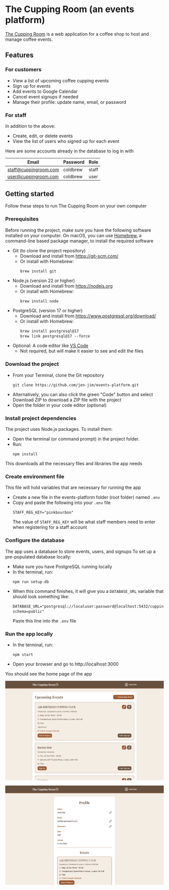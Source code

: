 # The Cupping Room (an events platform)

[The Cupping Room](https://the-cupping-room.vercel.app/) is a web application for a coffee shop to host and manage coffee events.

## Features

### For customers

-   View a list of upcoming coffee cupping events
-   Sign up for events
-   Add events to Google Calendar
-   Cancel event signups if needed
-   Manage their profile: update name, email, or password

### For staff

In addition to the above:

-   Create, edit, or delete events
-   View the list of users who signed up for each event

Here are some accounts already in the database to log in with

| Email                 | Password | Role  |
| --------------------- | -------- | ----- |
| staff@cuppingroom.com | coldbrew | staff |
| user@cuppingroom.com  | coldbrew | user  |

## Getting started

Follow these steps to run The Cupping Room on your own computer

### Prerequisites

Before running the project, make sure you have the following software installed on your computer.
On macOS, you can use [Homebrew](https://brew.sh/), a command-line based package manager, to install the required software

-   Git (to clone the project repository)
    -   Download and install from https://git-scm.com/
    -   Or install with Homebrew:
        ```
        brew install git
        ```
-   Node.js (version 22 or higher)
    -   Download and install from https://nodejs.org
    -   Or install with Homebrew:
        ```sh
        brew install node
        ```
-   PostgreSQL (version 17 or higher)
    -   Download and install from https://www.postgresql.org/download/
    -   Or install with Homebrew:
        ```
        brew install postgresql@17
        brew link postgresql@17 --force
        ```
-   Optional: A code editor like [VS Code](https://code.visualstudio.com/)
    -   Not required, but will make it easier to see and edit the files

### Download the project

-   From your Terminal, clone the Git repository
    ```
    git clone https://github.com/jen-jim/events-platform.git
    ```
-   Alternatively, you can also click the green "Code" button and select Download ZIP to download a ZIP file with the project
-   Open the folder in your code editor (optional)

### Install project dependencies

The project uses Node.js packages. To install them:

-   Open the terminal (or command prompt) in the project folder.
-   Run:
    ```
    npm install
    ```

This downloads all the necessary files and libraries the app needs

### Create environment file

This file will hold variables that are necessary for running the app

-   Create a new file in the events-platform folder (root folder) named `.env`
-   Copy and paste the following into your `.env` file
    ```
    STAFF_REG_KEY="pinkbourbon"
    ```
    The value of `STAFF_REG_KEY` will be what staff members need to enter when registering for a staff account

### Configure the database

The app uses a database to store events, users, and signups
To set up a pre-populated database locally:

-   Make sure you have PostgreSQL running locally
-   In the terminal, run:
    ```
    npm run setup-db
    ```
-   When this command finishes, it will give you a `DATABASE_URL` variable that should look something like:
    ```
    DATABASE_URL="postgresql://localuser:password@localhost:5432/cupping_room?schema=public"
    ```
    Paste this line into the `.env` file

### Run the app locally

-   In the terminal, run:
    ```
    npm start
    ```
-   Open your browser and go to http://localhost:3000

You should see the home page of the app

![Homepage screenshot](public/home.png)

![Profile page screenshot](public/profile.png)
